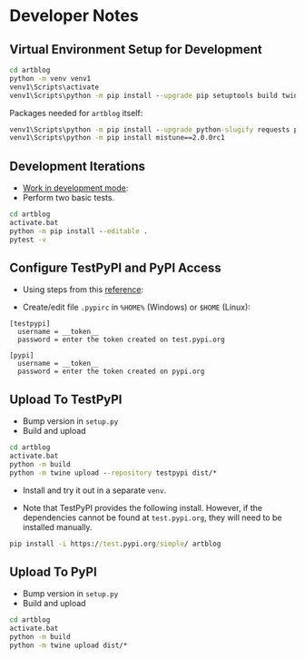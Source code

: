 # Developer Notes

## Virtual Environment Setup for Development
```bat
cd artblog
python -m venv venv1
venv1\Scripts\activate
venv1\Scripts\python -m pip install --upgrade pip setuptools build twine pycodestyle pytest
```

Packages needed for `artblog` itself:
```bat
venv1\Scripts\python -m pip install --upgrade python-slugify requests pyyaml
venv1\Scripts\python -m pip install mistune==2.0.0rc1
```

## Development Iterations
- [Work in development mode](https://packaging.python.org/guides/distributing-packages-using-setuptools/#working-in-development-mode):
- Perform two basic tests.

```bat
cd artblog
activate.bat
python -m pip install --editable .
pytest -v
```

## Configure TestPyPI and PyPI Access
- Using steps from this [reference](https://packaging.python.org/tutorials/packaging-projects/):

- Create/edit file `.pypirc` in `%HOME%` (Windows) or `$HOME` (Linux):
```
[testpypi]
  username = __token__
  password = enter the token created on test.pypi.org

[pypi]
  username = __token__
  password = enter the token created on pypi.org
```

## Upload To TestPyPI
- Bump version in `setup.py`
- Build and upload
```bat
cd artblog
activate.bat
python -m build
python -m twine upload --repository testpypi dist/*
```

- Install and try it out in a separate `venv`.

- Note that TestPyPI provides the following install. However, if the dependencies cannot be found at `test.pypi.org`, they will need to be installed manually.
```bat
pip install -i https://test.pypi.org/simple/ artblog
```

## Upload To PyPI
- Bump version in `setup.py`
- Build and upload
```bat
cd artblog
activate.bat
python -m build
python -m twine upload dist/*
```

